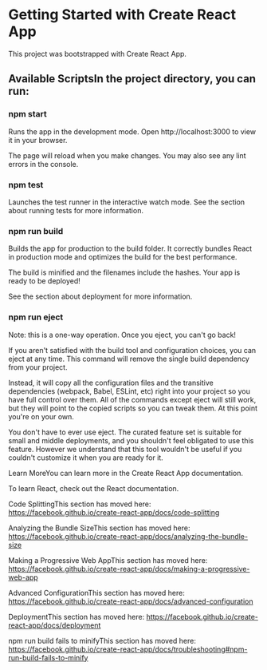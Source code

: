 # Getting Started with Create React App
This project was bootstrapped with Create React App.

## Available ScriptsIn the project directory, you can run:

### npm start
Runs the app in the development mode.
Open http://localhost:3000 to view it in your browser.

The page will reload when you make changes.
You may also see any lint errors in the console.

### npm test
Launches the test runner in the interactive watch mode.
See the section about running tests for more information.

### npm run build
Builds the app for production to the build folder.
It correctly bundles React in production mode and optimizes the build for the best performance.

The build is minified and the filenames include the hashes.
Your app is ready to be deployed!

See the section about deployment for more information.

### npm run eject
Note: this is a one-way operation. Once you eject, you can't go back!

If you aren't satisfied with the build tool and configuration choices, you can eject at any time. This command will remove the single build dependency from your project.

Instead, it will copy all the configuration files and the transitive dependencies (webpack, Babel, ESLint, etc) right into your project so you have full control over them. All of the commands except eject will still work, but they will point to the copied scripts so you can tweak them. At this point you're on your own.

You don't have to ever use eject. The curated feature set is suitable for small and middle deployments, and you shouldn't feel obligated to use this feature. However we understand that this tool wouldn't be useful if you couldn't customize it when you are ready for it.

Learn MoreYou can learn more in the Create React App documentation.

To learn React, check out the React documentation.

Code SplittingThis section has moved here: https://facebook.github.io/create-react-app/docs/code-splitting

Analyzing the Bundle SizeThis section has moved here: https://facebook.github.io/create-react-app/docs/analyzing-the-bundle-size

Making a Progressive Web AppThis section has moved here: https://facebook.github.io/create-react-app/docs/making-a-progressive-web-app

Advanced ConfigurationThis section has moved here: https://facebook.github.io/create-react-app/docs/advanced-configuration

DeploymentThis section has moved here: https://facebook.github.io/create-react-app/docs/deployment

npm run build fails to minifyThis section has moved here: https://facebook.github.io/create-react-app/docs/troubleshooting#npm-run-build-fails-to-minify
